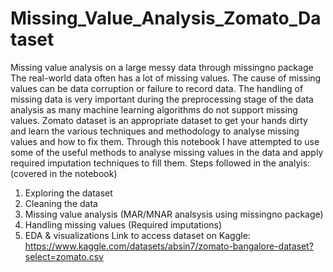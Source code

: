 # Missing_Value_Analysis_Zomato_Dataset
Missing value analysis on a large messy data through missingno package
The real-world data often has a lot of missing values. The cause of missing values can be data corruption or failure to record data. The handling of missing data is very important during the preprocessing stage of the data analysis as many machine learning algorithms do not support missing values. Zomato dataset is an appropriate dataset to get your hands dirty and learn the various techniques and methodology to analyse missing values and how to fix them. Through this notebook I have attempted to use some of the useful methods to analyse missing values in the data and apply required imputation techniques to fill them.
Steps followed in the analyis: (covered in the notebook)
1. Exploring the dataset
2. Cleaning the data
3. Missing value analysis (MAR/MNAR analsysis using missingno package)
4. Handling missing values (Required imputations)
5. EDA & visualizations
Link to access dataset on Kaggle:  https://www.kaggle.com/datasets/absin7/zomato-bangalore-dataset?select=zomato.csv
